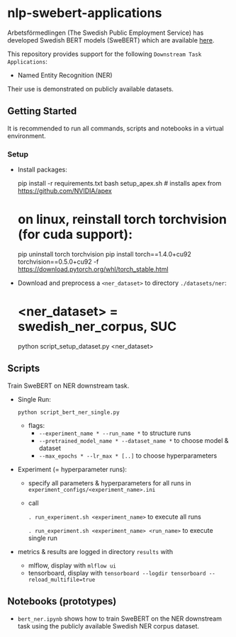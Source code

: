 # nlp-swebert-applications 

Arbetsförmedlingen (The Swedish Public Employment Service) has developed Swedish 
BERT models (SweBERT) which are available [here](https://github.com/af-ai-center/SweBERT).

This repository provides support for the following 
`Downstream Task Applications`:
- Named Entity Recognition (NER)

Their use is demonstrated on publicly available datasets.

  
## Getting Started

It is recommended to run all commands, scripts and notebooks in a virtual environment.

### Setup

- Install packages:


    pip install -r requirements.txt
    bash setup_apex.sh                            # installs apex from https://github.com/NVIDIA/apex
    
    # on linux, reinstall torch torchvision (for cuda support):
    pip uninstall torch torchvision
    pip install torch==1.4.0+cu92 torchvision==0.5.0+cu92 -f https://download.pytorch.org/whl/torch_stable.html
    
        
- Download and preprocess a `<ner_dataset>` to directory `./datasets/ner`:


    # <ner_dataset> = swedish_ner_corpus, SUC
    python script_setup_dataset.py <ner_dataset>   
    
## Scripts

Train SweBERT on NER downstream task.

- Single Run: 

    `python script_bert_ner_single.py` 

  - flags:
    - `--experiment_name * --run_name *` to structure runs 
    - `--pretrained_model_name * --dataset_name *` to choose model & dataset
    - `--max_epochs * --lr_max * [..]` to choose hyperparameters 

  
- Experiment (= hyperparameter runs): 
    
    - specify all parameters & hyperparameters for all runs in `experiment_configs/<experiment_name>.ini`
    - call
        
        `. run_experiment.sh <experiment_name>` to execute all runs

        `. run_experiment.sh <experiment_name> <run_name>` to execute single run
        
- metrics & results are logged in directory `results` with 
    - mlflow, display with `mlflow ui`
    - tensorboard, display with `tensorboard --logdir tensorboard --reload_multifile=true`


## Notebooks (prototypes)

- `bert_ner.ipynb` shows how to train SweBERT on the 
NER downstream task using the publicly available Swedish NER corpus dataset.  

